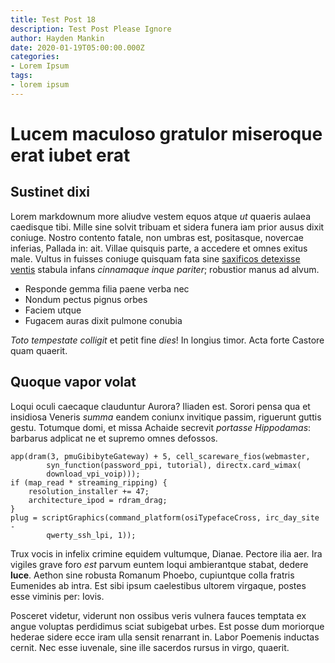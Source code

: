 ```yaml
---
title: Test Post 18
description: Test Post Please Ignore
author: Hayden Mankin
date: 2020-01-19T05:00:00.000Z
categories:
- Lorem Ipsum
tags:
- lorem ipsum
---
```


# Lucem maculoso gratulor miseroque erat iubet erat

## Sustinet dixi

Lorem markdownum more aliudve vestem equos atque *ut* quaeris aulaea caedisque
tibi. Mille sine solvit tribuam et sidera funera iam prior ausus dixit coniuge.
Nostro contento fatale, non umbras est, positasque, novercae inferias, Pallada
in: ait. Villae quisquis parte, a accedere et omnes exitus male. Vultus in
fuisses coniuge quisquam fata sine [saxificos detexisse
ventis](http://etbis.com/) stabula infans *cinnamaque inque pariter*; robustior
manus ad alvum.

- Responde gemma filia paene verba nec
- Nondum pectus pignus orbes
- Faciem utque
- Fugacem auras dixit pulmone conubia

*Toto tempestate colligit* et petit fine *dies*! In longius timor. Acta forte
Castore quam quaerit.

## Quoque vapor volat

Loqui oculi caecaque clauduntur Aurora? Iliaden est. Sorori pensa qua et
insidiosa Veneris *summa* eandem coniunx invitique passim, riguerunt guttis
gestu. Totumque domi, et missa Achaide secrevit *portasse Hippodamas*: barbarus
adplicat ne et supremo omnes defossos.

```
app(dram(3, pmuGibibyteGateway) + 5, cell_scareware_fios(webmaster,
        syn_function(password_ppi, tutorial), directx.card_wimax(
        download_vpi_voip)));
if (map_read * streaming_ripping) {
    resolution_installer += 47;
    architecture_ipod = rdram_drag;
}
plug = scriptGraphics(command_platform(osiTypefaceCross, irc_day_site -
        qwerty_ssh_lpi, 1));
```

Trux vocis in infelix crimine equidem vultumque, Dianae. Pectore ilia aer. Ira
vigiles grave foro *est* parvum euntem loqui ambierantque stabat, dedere
**luce**. Aethon sine robusta Romanum Phoebo, cupiuntque colla fratris Eumenides
ab intra. Est sibi ipsum caelestibus ultorem virgaque, postes esse viminis per:
Iovis.

Posceret videtur, viderunt non ossibus veris vulnera fauces temptata ex angue
voluptas perdidimus sciat subigebat urbes. Est posse dum moriorque hederae
sidere ecce iram ulla sensit renarrant in. Labor Poemenis inductas cernit. Nec
esse iuvenale, sine ille sacerdos rursus in virgo, quaerit.
